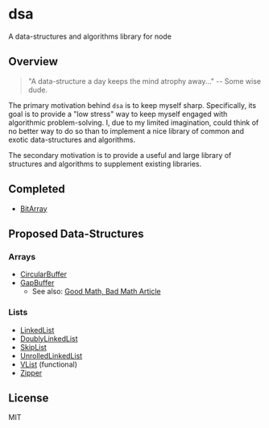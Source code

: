 # dsa
A data-structures and algorithms library for node


## Overview
> "A data-structure a day keeps the mind atrophy away..." -- Some wise dude.

The primary motivation behind `dsa` is to keep myself sharp. Specifically, its
goal is to provide a "low stress" way to keep myself engaged with algorithmic
problem-solving. I, due to my limited imagination, could think of no better way
to do so than to implement  a nice library of common and exotic data-structures
and algorithms.

The secondary motivation is to provide a useful and large library of structures
and algorithms to supplement existing libraries.

## Completed

- [BitArray](https://en.wikipedia.org/wiki/Bit_array)

## Proposed Data-Structures

### Arrays

- [CircularBuffer](https://en.wikipedia.org/wiki/Circular_buffer)
- [GapBuffer](https://en.wikipedia.org/wiki/Gap_buffer)
  - See also: [Good Math, Bad Math Article](http://scienceblogs.com/goodmath/2009/02/18/gap-buffers-or-why-bother-with-1/)

### Lists

- [LinkedList](https://en.wikipedia.org/wiki/Linked_list)
- [DoublyLinkedList](https://en.wikipedia.org/wiki/Doubly_linked_list)
- [SkipList](https://en.wikipedia.org/wiki/Skip_list)
- [UnrolledLinkedList](https://en.wikipedia.org/wiki/Unrolled_linked_list)
- [VList](https://en.wikipedia.org/wiki/VList) (functional)
- [Zipper](https://en.wikipedia.org/wiki/Zipper_(data_structure))

## License
MIT
